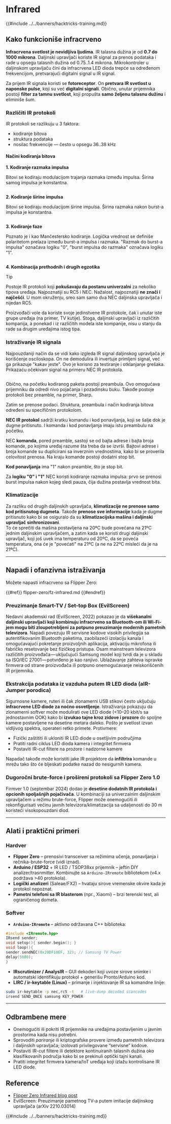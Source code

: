 # Infrared

{{#include ../../banners/hacktricks-training.md}}

## Kako funkcioniše infracrveno <a href="#how-the-infrared-port-works" id="how-the-infrared-port-works"></a>

**Infracrvena svetlost je nevidljiva ljudima**. IR talasna dužina je od **0.7 do 1000 mikrona**. Daljinski upravljači koriste IR signal za prenos podataka i rade u opsegu talasnih dužina od 0.75..1.4 mikrona. Mikrokontroler u daljinskom upravljaču čini da infracrvena LED dioda trepće sa određenom frekvencijom, pretvarajući digitalni signal u IR signal.

Za prijem IR signala koristi se **fotoreceptor**. On **pretvara IR svetlost u naponske pulse**, koji su već **digitalni signali**. Obično, unutar prijemnika postoji **filter za tamnu svetlost**, koji propušta **samo željenu talasnu dužinu** i eliminiše šum.

### Različiti IR protokoli <a href="#variety-of-ir-protocols" id="variety-of-ir-protocols"></a>

IR protokoli se razlikuju u 3 faktora:

- kodiranje bitova
- struktura podataka
- nosilac frekvencije — često u opsegu 36..38 kHz

#### Načini kodiranja bitova <a href="#bit-encoding-ways" id="bit-encoding-ways"></a>

**1. Kodiranje razmaka impulsa**

Bitovi se kodiraju modulacijom trajanja razmaka između impulsa. Širina samog impulsa je konstantna.

<figure><img src="../../images/image (295).png" alt=""><figcaption></figcaption></figure>

**2. Kodiranje širine impulsa**

Bitovi se kodiraju modulacijom širine impulsa. Širina razmaka nakon burst-a impulsa je konstantna.

<figure><img src="../../images/image (282).png" alt=""><figcaption></figcaption></figure>

**3. Kodiranje faze**

Poznato je i kao Mančestersko kodiranje. Logička vrednost se definiše polaritetom prelaza između burst-a impulsa i razmaka. "Razmak do burst-a impulsa" označava logiku "0", "burst impulsa do razmaka" označava logiku "1".

<figure><img src="../../images/image (634).png" alt=""><figcaption></figcaption></figure>

**4. Kombinacija prethodnih i drugih egzotika**

> [!TIP]
> Postoje IR protokoli koji **pokušavaju da postanu univerzalni** za nekoliko tipova uređaja. Najpoznatiji su RC5 i NEC. Nažalost, najpoznatiji **ne znači i najčešći**. U mom okruženju, sreo sam samo dva NEC daljinska upravljača i nijedan RC5.
>
> Proizvođači vole da koriste svoje jedinstvene IR protokole, čak i unutar iste grupe uređaja (na primer, TV kutije). Stoga, daljinski upravljači iz različitih kompanija, a ponekad i iz različitih modela iste kompanije, nisu u stanju da rade sa drugim uređajima istog tipa.

### Istraživanje IR signala

Najpouzdaniji način da se vidi kako izgleda IR signal daljinskog upravljača je korišćenje osciloskopa. On ne demodulira ili invertuje primljeni signal, već ga prikazuje "kakav jeste". Ovo je korisno za testiranje i otklanjanje grešaka. Prikazaću očekivani signal na primeru NEC IR protokola.

<figure><img src="../../images/image (235).png" alt=""><figcaption></figcaption></figure>

Obično, na početku kodiranog paketa postoji preambula. Ovo omogućava prijemniku da odredi nivo pojačanja i pozadinsku buku. Takođe postoje protokoli bez preamble, na primer, Sharp.

Zatim se prenose podaci. Struktura, preambula i način kodiranja bitova određeni su specifičnim protokolom.

**NEC IR protokol** sadrži kratku komandu i kod ponavljanja, koji se šalje dok je dugme pritisnuto. I komanda i kod ponavljanja imaju istu preambulu na početku.

NEC **komanda**, pored preamble, sastoji se od bajta adrese i bajta broja komande, po kojima uređaj razume šta treba da se izvrši. Bajtovi adrese i broja komande su duplicirani sa inverznim vrednostima, kako bi se proverila celovitost prenosa. Na kraju komande postoji dodatni stop bit.

**Kod ponavljanja** ima "1" nakon preamble, što je stop bit.

Za **logiku "0" i "1"** NEC koristi kodiranje razmaka impulsa: prvo se prenosi burst impulsa nakon kojeg sledi pauza, čija dužina postavlja vrednost bita.

### Klimatizacije

Za razliku od drugih daljinskih upravljača, **klimatizacije ne prenose samo kod pritisnutog dugmeta**. Takođe **prenose sve informacije** kada je dugme pritisnuto kako bi se osiguralo da su **klimatizacijska mašina i daljinski upravljač sinhronizovani**.\
To će sprečiti da mašina postavljena na 20ºC bude povećana na 21ºC jednim daljinskim upravljačem, a zatim kada se koristi drugi daljinski upravljač, koji još uvek ima temperaturu od 20ºC, da se poveća temperatura, ona će je "povećati" na 21ºC (a ne na 22ºC misleći da je na 21ºC).

---

## Napadi i ofanzivna istraživanja <a href="#attacks" id="attacks"></a>

Možete napasti infracrveno sa Flipper Zero:

{{#ref}}
flipper-zero/fz-infrared.md
{{#endref}}

### Preuzimanje Smart-TV / Set-top Box (EvilScreen)

Nedavni akademski rad (EvilScreen, 2022) pokazao je da **višekanalni daljinski upravljači koji kombinuju infracrveno sa Bluetooth-om ili Wi-Fi-jem mogu biti zloupotrebljeni za potpuno preuzimanje modernih pametnih televizora**. Napadi povezuju IR servisne kodove visokih privilegija sa autentifikovanim Bluetooth paketima, zaobilazeći izolaciju kanala i omogućavajući pokretanje proizvoljnih aplikacija, aktivaciju mikrofona ili fabričko resetovanje bez fizičkog pristupa. Osam mainstream televizora različitih proizvođača — uključujući Samsung model koji tvrdi da je u skladu sa ISO/IEC 27001 — potvrđeno je kao ranjivo. Ublažavanje zahteva ispravke firmvera od strane proizvođača ili potpuno onemogućavanje neiskorišćenih IR prijemnika.

### Ekstrakcija podataka iz vazduha putem IR LED dioda (aIR-Jumper porodica)

Sigurnosne kamere, ruteri ili čak zlonamerni USB stikovi često uključuju **infracrvene LED diode za noćno osvetljenje**. Istraživanja pokazuju da zlonamerni softver može modulirati ove LED diode (<10–20 kbit/s sa jednostavnim OOK) kako bi **izvukao tajne kroz zidove i prozore** do spoljne kamere postavljene na desetine metara daleko. Pošto je svetlost izvan vidljivog spektra, operateri retko primete. Protivmere:

* Fizički zaštititi ili ukloniti IR LED diode u osetljivim područjima
* Pratiti radni ciklus LED dioda kamera i integritet firmvera
* Postaviti IR-cut filtere na prozore i nadzorne kamere

Napadač takođe može koristiti jake IR projektore da **infiltrira** komande u mrežu tako što će bljeskati podatke nazad do nesigurnih kamera.

### Dugoročni brute-force i prošireni protokoli sa Flipper Zero 1.0

Firmver 1.0 (septembar 2024) dodao je **desetine dodatnih IR protokola i opcionih spoljašnjih pojačivača**. U kombinaciji sa univerzalnim daljinskim upravljačem u režimu brute-force, Flipper može onemogućiti ili rekonfigurisati većinu javnih televizora/klimatizacija sa udaljenosti do 30 m koristeći visokopouzdani diod.

---

## Alati i praktični primeri <a href="#tooling" id="tooling"></a>

### Hardver

* **Flipper Zero** – prenosivi transceiver sa režimima učenja, ponavljanja i rečnika-brute-force (vidi iznad).
* **Arduino / ESP32** + IR LED / TSOP38xx prijemnik – jeftin DIY analizer/trasnmitter. Kombinujte sa `Arduino-IRremote` bibliotekom (v4.x podržava >40 protokola).
* **Logički analizeri** (Saleae/FX2) – hvataju sirove vremenske okvire kada je protokol nepoznat.
* **Pametni telefoni sa IR blasterom** (npr., Xiaomi) – brzi terenski test, ali ograničenog dometa.

### Softver

* **`Arduino-IRremote`** – aktivno održavana C++ biblioteka:
```cpp
#include <IRremote.hpp>
IRsend sender;
void setup(){ sender.begin(); }
void loop(){
sender.sendNEC(0x20DF10EF, 32); // Samsung TV Power
delay(5000);
}
```
* **IRscrutinizer / AnalysIR** – GUI dekoderi koji uvoze sirove snimke i automatski identifikuju protokol + generišu Pronto/Arduino kod.
* **LIRC / ir-keytable (Linux)** – primanje i injektovanje IR sa komandne linije:
```bash
sudo ir-keytable -p nec,rc5 -t   # live-dump decoded scancodes
irsend SEND_ONCE samsung KEY_POWER
```

---

## Odbrambene mere <a href="#defense" id="defense"></a>

* Onemogućiti ili pokriti IR prijemnike na uređajima postavljenim u javnim prostorima kada nisu potrebni.
* Sprovoditi *pariranje* ili kriptografske provere između pametnih televizora i daljinskih upravljača; izolovati privilegovane “servisne” kodove.
* Postaviti IR-cut filtere ili detektore kontinuiranih talasnih dužina oko klasifikovanih područja kako bi se prekinuli optički tajni kanali.
* Pratiti integritet firmvera kamera/IoT uređaja koji izlažu kontrolisane IR LED diode.

## Reference

- [Flipper Zero Infrared blog post](https://blog.flipperzero.one/infrared/)
- EvilScreen: Preuzimanje pametnog TV-a putem imitacije daljinskog upravljača (arXiv 2210.03014)

{{#include ../../banners/hacktricks-training.md}}
